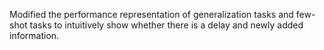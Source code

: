 Modified the performance representation of generalization tasks and few-shot tasks to intuitively show whether there is a delay and newly added information.
